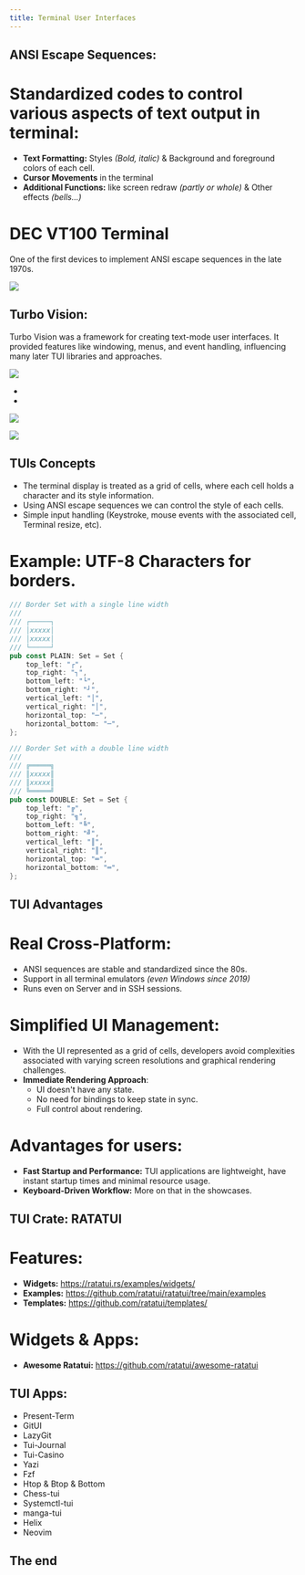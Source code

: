 ```yaml
---
title: Terminal User Interfaces
---
```


ANSI Escape Sequences:
----

# Standardized codes to control various aspects of text output in terminal:
* **Text Formatting:** Styles _(Bold, italic)_ & Background and foreground colors of each cell.
* **Cursor Movements** in the terminal 
* **Additional Functions:** like screen redraw _(partly or whole)_ & Other effects _(bells...)_

<!--pause -->

# DEC VT100 Terminal
One of the first devices to implement ANSI escape sequences in the late 1970s.
<!-- column_layout: [1, 3, 1] -->
<!-- column: 1 -->
![](DEC_VT100_terminal.jpg)

<!-- end_slide -->

Turbo Vision:
----
Turbo Vision was a framework for creating text-mode user interfaces. It provided features like windowing, menus, and event handling, influencing many later TUI libraries and approaches.

![](Turbo3.png)

-
-
<!-- column_layout: [1, 10, 10, 1] -->
<!-- column: 1 -->
![](Turbo1.png)
<!-- column: 2 -->
![](Turbo2.png)

<!-- end_slide -->

TUIs Concepts
----

* The terminal display is treated as a grid of cells, where each cell holds a character and its style information.
* Using ANSI escape sequences we can control the style of each cells.
* Simple input handling (Keystroke, mouse events with the associated cell, Terminal resize, etc).

<!--pause-->

# Example: UTF-8 Characters for borders.

<!-- column_layout: [1, 5, 5, 1] -->

<!-- column: 1 -->
```rust
/// Border Set with a single line width
///
/// ┌─────┐
/// │xxxxx│
/// │xxxxx│
/// └─────┘
pub const PLAIN: Set = Set {
    top_left: "┌",
    top_right: "┐",
    bottom_left: "└",
    bottom_right: "┘",
    vertical_left: "│",
    vertical_right: "│",
    horizontal_top: "─",
    horizontal_bottom: "─",
};
```
<!-- column: 2 -->
```rust
/// Border Set with a double line width
///
/// ╔═════╗
/// ║xxxxx║
/// ║xxxxx║
/// ╚═════╝
pub const DOUBLE: Set = Set {
    top_left: "╔",
    top_right: "╗",
    bottom_left: "╚",
    bottom_right: "╝",
    vertical_left: "║",
    vertical_right: "║",
    horizontal_top: "═",
    horizontal_bottom: "═",
};
```
<!--end_slide-->

TUI Advantages
----

# Real Cross-Platform:

* ANSI sequences are stable and standardized since the 80s. 
* Support in all terminal emulators _(even Windows since 2019)_
* Runs even on Server and in SSH sessions.

<!--pause-->

# Simplified UI Management: 
* With the UI represented as a grid of cells, developers avoid complexities associated with varying screen resolutions and graphical rendering challenges.
* **Immediate Rendering Approach**: 
  - UI doesn't have any state.
  - No need for bindings to keep state in sync.
  - Full control about rendering.

<!--pause-->

# Advantages for users:
* **Fast Startup and Performance:** TUI applications are lightweight, have instant startup times and minimal resource usage.
* **Keyboard-Driven Workflow:** More on that in the showcases.

<!-- end_slide -->

TUI Crate: RATATUI
----
# Features: 
* **Widgets:** https://ratatui.rs/examples/widgets/ 
* **Examples:** https://github.com/ratatui/ratatui/tree/main/examples
* **Templates:** https://github.com/ratatui/templates/

# Widgets & Apps:
* **Awesome Ratatui:** https://github.com/ratatui/awesome-ratatui



<!-- end_slide -->

TUI Apps:
----

<!-- column_layout: [1, 1, 1] -->
<!-- column: 1 -->
* Present-Term
* GitUI
* LazyGit
* Tui-Journal
* Tui-Casino
* Yazi
* Fzf
* Htop & Btop & Bottom
* Chess-tui
* Systemctl-tui
* manga-tui
* Helix
* Neovim

<!-- end_slide -->

<!-- jump_to_middle -->

The end
---
